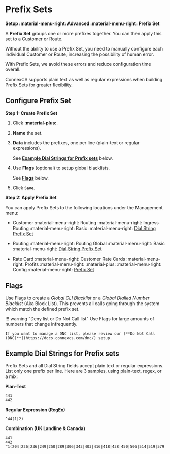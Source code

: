 # Prefix Sets

**Setup :material-menu-right: Advanced :material-menu-right: Prefix Set**

A **Prefix Set** groups one or more prefixes together. You can then apply this set to a Customer or Route.

Without the ability to use a Prefix Set, you need to manually configure each individual Customer or Route, increasing the possibility of human error.

With Prefix Sets, we avoid these errors and reduce configuration time overall.

ConnexCS supports plain text as well as regular expressions when building Prefix Sets for greater flexibility.

## Configure Prefix Set

**Step 1: Create Prefix Set**

1. Click **:material-plus:**.
2. **Name** the set.
3. **Data** includes the prefixes, one per line (plain-text or regular expressions).

    See [**Example Dial Strings for Prefix sets**](/setup/advanced/prefix-set/#example-dial-strings-for-prefix-sets) below.
4. Use **Flags** (optional) to setup global blacklists.

    See [**Flags**](/setup/advanced/prefix-set/#flags) below.
5. Click **`Save`**.

**Step 2: Apply Prefix Set**

You can apply Prefix Sets to the following locations under the Management menu:

+ Customer :material-menu-right: Routing :material-menu-right: Ingress Routing :material-menu-right: Basic :material-menu-right: [Dial String Prefix Set](https://docs.connexcs.com/customer/routing/#basic)

+ Routing :material-menu-right: Routing Global :material-menu-right: Basic :material-menu-right: [Dial String Prefix Set](https://docs.connexcs.com/global-routing/)

+ Rate Card :material-menu-right: Customer Rate Cards :material-menu-right: Profits :material-menu-right: :material-plus: :material-menu-right: Config :material-menu-right: [Prefix Set](https://docs.connexcs.com/customer-ratecard/#main-tab)

## Flags

Use Flags to create a *Global CLI Blacklist* or a *Global Dialled Number Blacklist* (Aka Block List). This prevents all calls going through the system which match the defined prefix set.

!!! warning "Deny list or Do Not Call list"
    Use Flags for large amounts of numbers that change infrequently.

    If you want to manage a DNC list, please review our [**Do Not Call (DNC)**](https://docs.connexcs.com/dnc/) setup.

## Example Dial Strings for Prefix sets

Prefix Sets and all Dial String fields accept plain text or regular expressions. List only one prefix per line. Here are 3 samples, using plain-text, regex, or a mix:

**Plan-Text**

```
441
442
```

**Regular Expression (RegEx)**

```
^44(1|2)
```

**Combination (UK Landline & Canada)**

```
441
442
^1(204|226|236|249|250|289|306|343|403|416|418|438|450|506|514|519|579|581|587|604|613|647|705|709|778|780|807|819|867|902|905)
```
